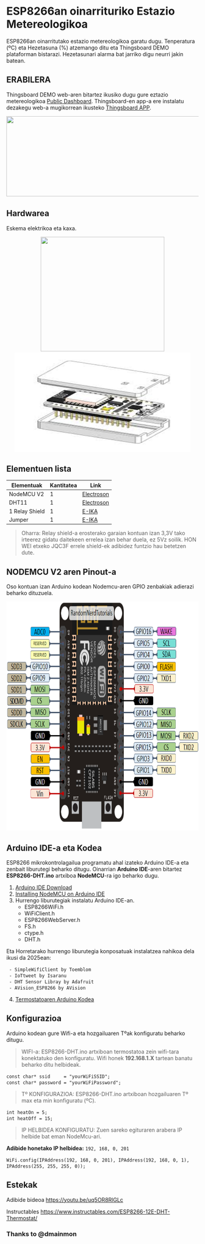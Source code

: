 # ESP8266an oinarrituriko Estazio Metereologikoa
ESP8266an oinarritutako estazio metereologikoa garatu dugu. Tenperatura (ºC) eta Hezetasuna (%) atzemango ditu eta Thingsboard DEMO plataforman bistarazi. Hezetasunari alarma bat jarriko digu neurri jakin batean.

## ERABILERA
 
 Thingsboard DEMO web-aren bitartez ikusiko dugu gure eztazio metereologikoa [Public Dashboard]([http://192.168.1.201](https://demo.thingsboard.io/dashboard/71711470-d8d3-11ef-9dbc-834dadad7dd9?publicId=3cd10c30-53e6-11ed-a339-0708081d40ce)). Thingsboard-en app-a ere instalatu dezakegu web-a mugikorrean ikusteko [Thingsboard APP]((https://play.google.com/store/apps/details?id=org.thingsboard.demo.app)). 
<p align="center">
  <img src="/Irudiak/WebTermostatoa.png" width="600" height="210">
</p>


## Hardwarea 
Eskema elektrikoa eta kaxa. 
<p align="center">
  <img src="/Irudiak/Termostatoa_bb.png" width="324" height="300">
  <img src="/Irudiak/kaxa.jpeg" width="460" height="260">
</p>

## Elementuen lista

|Elementuak| Kantitatea | Link | 
|---|---|---|
| NodeMCU V2| 1 |[Electroson](https://www.electrosonsansebastian.com/eu/placas-de-desarrollo/37815-placa-de-desarrollo-nodemcu-v2-lua-esp8266.html)|
| DHT11| 1 |[Electroson](https://www.electrosonsansebastian.com/eu/sensores/38012-sensor-de-temperatura-y-humedad-digital-dht11-para-arduino.html)|
| 1 Relay Shield| 1 |[E-IKA](https://www.e-ika.com/modulo-rele-1-canal-para-arduino)|
| Jumper| 1 |[E-IKA](https://www.e-ika.com/cables-dupont-100cm-h-h-40-uds)|

> Oharra: Relay shield-a erosterako garaian kontuan izan 3,3V tako irteerez gidatu daitekeen errelea izan behar duela, ez 5Vz soilik. HON WEI etxeko JQC3F errele shield-ek adibidez funtzio hau betetzen dute.

## NODEMCU V2 aren Pinout-a
Oso kontuan izan Arduino kodean Nodemcu-aren GPIO zenbakiak adierazi beharko dituzuela.
<p align="center">
  <img src="/Irudiak/NodeMCU_Pinout.png" width="800" height="600">
</p>


## Arduino IDE-a eta Kodea
ESP8266 mikrokontrolagailua programatu ahal izateko Arduino IDE-a eta zenbait liburutegi beharko ditugu. Oinarrian **Arduino IDE**-aren bitartez **ESP8266-DHT.ino** artxiboa **NodeMCU**-ra igo beharko dugu.

1. [Arduino IDE Download](https://www.arduino.cc/en/software)
2. [Installing NodeMCU on Arduino IDE](https://projecthub.arduino.cc/PatelDarshil/getting-started-with-nodemcu-esp8266-on-arduino-ide-b193c3)
3. Hurrengo liburutegiak instalatu Arduino IDE-an.
   - ESP8266WiFi.h
   - WiFiClient.h
   - ESP8266WebServer.h
   - FS.h 
   - ctype.h 
   - DHT.h

  Eta Horretarako hurrengo liburutegia konposatuak instalatzea nahikoa dela ikusi da 2025ean:
  
     - SimpleWifiClient by Toemblom
     - IoTtweet by Isaranu
     - DHT Sensor Libray by Adafruit
     - AVision_ESP8266 by AVision

4. [Termostatoaren Arduino Kodea](/ESP8266-DHT.ino)


## Konfigurazioa
Arduino kodean gure Wifi-a eta hozgailuaren Tºak konfiguratu beharko ditugu.

 > WIFI-a: ESP8266-DHT.ino artxiboan termostatoa zein wifi-tara konektatuko den konfiguratu. Wifi honek **192.168.1.X** tartean banatu beharko ditu helbideak.
~~~
const char* ssid     = "yourWiFiSSID";            
const char* password = "yourWiFiPassword"; 
~~~
 
  > Tº KONFIGURAZIOA: ESP8266-DHT.ino artxiboan hozgailuaren Tº max eta min konfiguratu (ºC).
~~~
int heatOn = 5;
int heatOff = 15;
~~~

> IP HELBIDEA KONFIGURATU: Zuen sareko egituraren arabera IP helbide bat eman NodeMcu-ari.

**Adibide honetako IP helbidea:** `192, 168, 0, 201`

~~~
WiFi.config(IPAddress(192, 168, 0, 201), IPAddress(192, 168, 0, 1), IPAddress(255, 255, 255, 0));
~~~

## Estekak
 
Adibide bideoa https://youtu.be/uq5OR8RlGLc

Instructables https://www.instructables.com/ESP8266-12E-DHT-Thermostat/

### Thanks to @dmainmon
